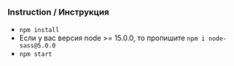 ### Instruction / Инструкция

- `npm install` 
- Если у вас версия node >= 15.0.0, то пропишите `npm i node-sass@5.0.0`
- `npm start`
